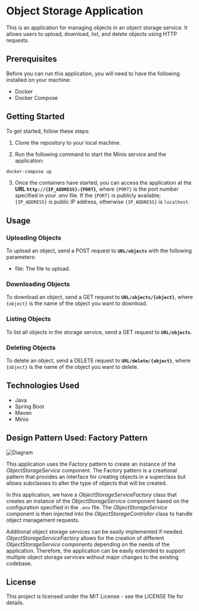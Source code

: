 # Object Storage Application

This is an application for managing objects in an object storage service. It allows users to upload, download, list, and delete objects using HTTP requests.

## Prerequisites

Before you can run this application, you will need to have the following installed on your machine:

- Docker
- Docker Compose

## Getting Started
To get started, follow these steps:

1. Clone the repository to your local machine.

2. Run the following command to start the Minio service and the application:

```cmd 
docker-compose up
```
3. Once the containers have started, you can access the application at the **URL** **`http://{IP_ADDRESS}:{PORT}`**, where `{PORT}` is the port number specified in your .env file. If the `{PORT}` is publicly available; `{IP_ADDRESS}` is public IP address, otherwise `{IP_ADDRESS}` is `localhost`.

## Usage

### Uploading Objects
To upload an object, send a POST request to **`URL/objects`** with the following parameters:

- file: The file to upload.

### Downloading Objects
To download an object, send a GET request to **`URL/objects/{object}`**, where `{object}` is the name of the object you want to download.

### Listing Objects
To list all objects in the storage service, send a GET request to **`URL/objects`**.

### Deleting Objects
To delete an object, send a DELETE request to **`URL/delete/{object}`**, where `{object}` is the name of the object you want to delete.

## Technologies Used
- Java
- Spring Boot
- Maven
- Minio

## Design Pattern Used: Factory Pattern

![Diagram](../assets/diagram.png?raw=true)

This application uses the Factory pattern to create an instance of the *ObjectStorageService* component. The Factory pattern is a creational pattern that provides an interface for creating objects in a superclass but allows subclasses to alter the type of objects that will be created.

In this application, we have a *ObjectStorageServiceFactory* class that creates an instance of the *ObjectStorageService* component based on the configuration specified in the `.env` file. The *ObjectStorageService* component is then injected into the *ObjectStorageController* class to handle object management requests.

Additional object storage services can be easily implemented if needed. *ObjectStorageServiceFactory* allows for the creation of different *ObjectStorageService* components depending on the needs of the application. Therefore, the application can be easily extended to support multiple object storage services without major changes to the existing codebase.

## License
This project is licensed under the MIT License - see the LICENSE file for details.
